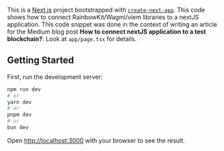 This is a [Next.js](https://nextjs.org/) project bootstrapped with [`create-next-app`](https://github.com/vercel/next.js/tree/canary/packages/create-next-app). This code shows how to connect RainbowKit/Wagmi/viem libraries to a nextJS application. This code snippet was done in the context of writing an article for the Medium blog post **How to connect nextJS application to a test blockchain?**. Look at `app/page.tsx` for details. 

## Getting Started

First, run the development server:

```bash
npm run dev
# or
yarn dev
# or
pnpm dev
# or
bun dev
```

Open [http://localhost:3000](http://localhost:3000) with your browser to see the result.







